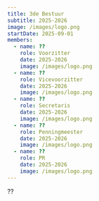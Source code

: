 ```yaml
---
title: 3de Bestuur
subtitle: 2025-2026
image: /images/logo.png
startDate: 2025-09-01
members:
  - name: ??
    role: Voorzitter
    date: 2025-2026
    image: /images/logo.png
  - name: ??
    role: Vicevoorzitter
    date: 2025-2026
    image: /images/logo.png
  - name: ??
    role: Secretaris
    date: 2025-2026
    image: /images/logo.png
  - name: ??
    role: Penningmeester
    date: 2025-2026
    image: /images/logo.png
  - name: ??
    role: PR
    date: 2025-2026
    image: /images/logo.png
---
```


??